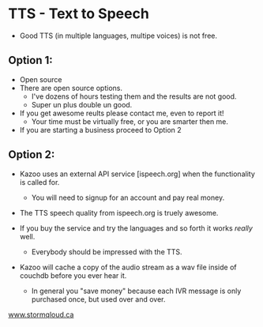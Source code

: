 # TTS - Text to Speech

* Good TTS (in multiple languages, multipe voices) is not free.
 
## Option 1:
  * Open source
  * There are open source options.   
    * I've dozens of hours testing them and the results are not good.  
    *  Super un plus double un good.
  * If you get awesome reults please contact me, even to report it!
    * Your time must be virtually free, or you are smarter then me.
 *  If you are starting a business proceed to Option 2 
  
## Option 2:
* Kazoo uses an external API service [ispeech.org] when the functionality is called for.
  *  You will need to signup for an account and pay real money.
  
* The TTS speech quality from ispeech.org is truely awesome.
* If you buy the service and try the languages and so forth it works *really* well.
  *  Everybody should be impressed with the TTS. 

* Kazoo will cache a copy of the audio stream as a wav file inside of couchdb before you ever hear it.
  * In general you "save money" because each IVR message is only purchased once, but used over and over.
 

www.stormqloud.ca
